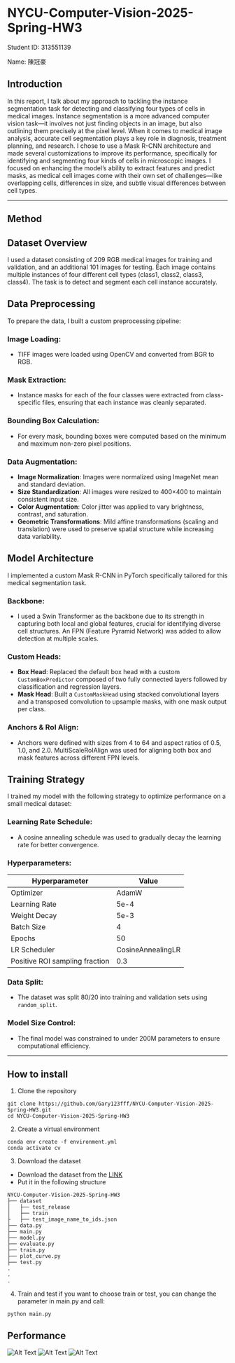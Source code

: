 # NYCU-Computer-Vision-2025-Spring-HW3
Student ID: 313551139 

Name: 陳冠豪
## Introduction
In this report, I talk about my approach to tackling the instance segmentation task for detecting and classifying four types of cells in medical images. Instance segmentation is a more advanced computer vision task—it involves not just finding objects in an image, but also outlining them precisely at the pixel level. When it comes to medical image analysis, accurate cell segmentation plays a key role in diagnosis, treatment planning, and research.
I chose to use a Mask R-CNN architecture and made several customizations to improve its performance, specifically for identifying and segmenting four kinds of cells in microscopic images. I focused on enhancing the model’s ability to extract features and predict masks, as medical cell images come with their own set of challenges—like overlapping cells, differences in size, and subtle visual differences between cell types.


---
## Method

## Dataset Overview

I used a dataset consisting of 209 RGB medical images for training and validation, and an additional 101 images for testing. Each image contains multiple instances of four different cell types (class1, class2, class3, class4). The task is to detect and segment each cell instance accurately.

## Data Preprocessing

To prepare the data, I built a custom preprocessing pipeline:

### Image Loading:
- TIFF images were loaded using OpenCV and converted from BGR to RGB.

### Mask Extraction:
- Instance masks for each of the four classes were extracted from class-specific files, ensuring that each instance was cleanly separated.

### Bounding Box Calculation:
- For every mask, bounding boxes were computed based on the minimum and maximum non-zero pixel positions.

### Data Augmentation:
- **Image Normalization**: Images were normalized using ImageNet mean and standard deviation.
- **Size Standardization**: All images were resized to 400×400 to maintain consistent input size.
- **Color Augmentation**: Color jitter was applied to vary brightness, contrast, and saturation.
- **Geometric Transformations**: Mild affine transformations (scaling and translation) were used to preserve spatial structure while increasing data variability.

## Model Architecture

I implemented a custom Mask R-CNN in PyTorch specifically tailored for this medical segmentation task.

### Backbone:
- I used a Swin Transformer as the backbone due to its strength in capturing both local and global features, crucial for identifying diverse cell structures. An FPN (Feature Pyramid Network) was added to allow detection at multiple scales.

### Custom Heads:
- **Box Head**: Replaced the default box head with a custom `CustomBoxPredictor` composed of two fully connected layers followed by classification and regression layers.
- **Mask Head**: Built a `CustomMaskHead` using stacked convolutional layers and a transposed convolution to upsample masks, with one mask output per class.

### Anchors & RoI Align:
- Anchors were defined with sizes from 4 to 64 and aspect ratios of 0.5, 1.0, and 2.0. MultiScaleRoIAlign was used for aligning both box and mask features across different FPN levels.

## Training Strategy

I trained my model with the following strategy to optimize performance on a small medical dataset:


### Learning Rate Schedule:
- A cosine annealing schedule was used to gradually decay the learning rate for better convergence.

### Hyperparameters:
| Hyperparameter        | Value                     |
|-----------------------|---------------------------|
| Optimizer             | AdamW                     |
| Learning Rate         | 5e-4                      |
| Weight Decay          | 5e-3                      |
| Batch Size            | 4                         |
| Epochs                | 50                        |
| LR Scheduler          | CosineAnnealingLR         |
| Positive ROI sampling fraction | 0.3              |
### Data Split:
- The dataset was split 80/20 into training and validation sets using `random_split`.

### Model Size Control:
- The final model was constrained to under 200M parameters to ensure computational efficiency.

---
## How to install
1. Clone the repository
```
git clone https://github.com/Gary123fff/NYCU-Computer-Vision-2025-Spring-HW3.git
cd NYCU-Computer-Vision-2025-Spring-HW3
```
2. Create a virtual environment
```
conda env create -f environment.yml
conda activate cv
```

3. Download the dataset 
- Download the dataset from the [LINK]([https://drive.google.com/file/d/13JXJ_hIdcloC63sS-vF3wFQLsUP1sMz5/view](https://drive.google.com/file/d/1B0qWNzQZQmfQP7x7o4FDdgb9GvPDoFzI/view))
- Put it in the following structure
```
NYCU-Computer-Vision-2025-Spring-HW3
├── dataset
│   ├── test_release
│   ├── train
├   ├── test_image_name_to_ids.json
├── data.py
├── main.py
├── model.py
├── evaluate.py
├── train.py
├── plot_curve.py
├── test.py
.
.
.
```
4. Train and test
if you want to choose train or test, you can change the parameter in main.py and call:
```
python main.py
```
## Performance
![Alt Text](./result/result1.png)
![Alt Text](./result/result2.png)
![Alt Text](./result/result3.png)

